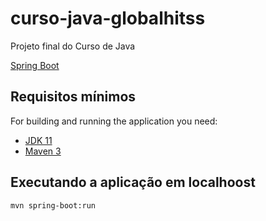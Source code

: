 # curso-java-globalhitss

Projeto final do Curso de Java

[Spring Boot](http://projects.spring.io/spring-boot/)

## Requisitos mínimos

For building and running the application you need:

- [JDK 11](http://www.oracle.com/technetwork/java/javase/downloads/jdk8-downloads-2133151.html)
- [Maven 3](https://maven.apache.org)

## Executando a aplicação em localhoost

```shell
mvn spring-boot:run
```